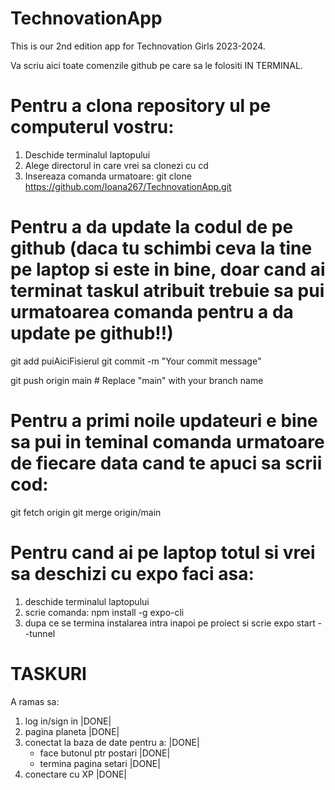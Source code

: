 # TechnovationApp

This is our 2nd edition app for Technovation Girls 2023-2024.

Va scriu aici toate comenzile github pe care sa le folositi IN TERMINAL.

# Pentru a clona repository ul pe computerul vostru:

1. Deschide terminalul laptopului
2. Alege directorul in care vrei sa clonezi cu cd
3. Insereaza comanda urmatoare:
   git clone https://github.com/Ioana267/TechnovationApp.git

# Pentru a da update la codul de pe github (daca tu schimbi ceva la tine pe laptop si este in bine, doar cand ai terminat taskul atribuit trebuie sa pui urmatoarea comanda pentru a da update pe github!!)

git add puiAiciFisierul
git commit -m "Your commit message"

git push origin main # Replace "main" with your branch name

# Pentru a primi noile updateuri e bine sa pui in teminal comanda urmatoare de fiecare data cand te apuci sa scrii cod:

git fetch origin
git merge origin/main

# Pentru cand ai pe laptop totul si vrei sa deschizi cu expo faci asa:

1. deschide terminalul laptopului
2. scrie comanda:
   npm install -g expo-cli
3. dupa ce se termina instalarea intra inapoi pe proiect si scrie expo start --tunnel

# TASKURI

A ramas sa:
1. log in/sign in |DONE|
2. pagina planeta |DONE|
3. conectat la baza de date pentru a: |DONE|
    - face butonul ptr postari |DONE|
    - termina pagina setari |DONE|
4. conectare cu XP |DONE|



